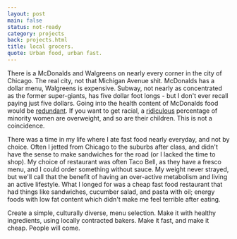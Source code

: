 ```yaml
---
layout: post
main: false
status: not-ready
category: projects
back: projects.html
title: local grocers.
quote: Urban food, urban fast.
---
```


There is a McDonalds and Walgreens on nearly every corner in the city of Chicago. The real city, not that Michigan Avenue shit. McDonalds has a dollar menu, Walgreens is expensive. Subway, not nearly as concentrated as the former super-giants, has five dollar foot longs - but I don't ever recall paying just five dollars. Going into the health content of McDonalds food would be <a href="http://en.wikipedia.org/wiki/Super_Size_Me">redundant</a>. If you want to get racial, a <a href="http://dadeindustries.com/frank_lovecchio/custom404page.php">ridiculous</a> percentage of minority women are overweight, and so are their children. This is not a coincidence. 

There was a time in my life where I ate fast food nearly everyday, and not by choice. Often I jetted from Chicago to the suburbs after class, and didn't have the sense to make sandwiches for the road (or I lacked the time to shop). My choice of restaurant was often Taco Bell, as they have a fresco menu, and I could order something without sauce. My weight never strayed, but we'll call that the benefit of having an over-active metabolism and living an active lifestyle. What I longed for was a cheap fast food restaurant that had things like sandwiches, cucumber salad, and pasta with oil; energy foods with low fat content which didn't make me feel terrible after eating.

Create a simple, culturally diverse, menu selection. Make it with healthy ingredients, using locally contracted bakers. Make it fast, and make it cheap. People will come.